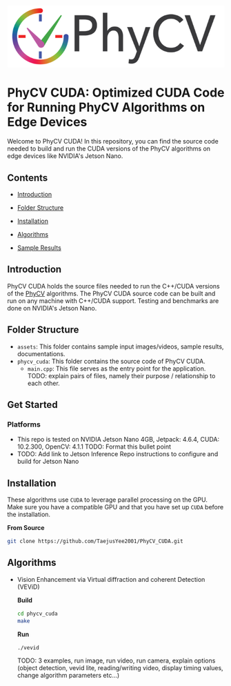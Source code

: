 <p align="center">
  <img src="assets/misc/phycv_logo.png">
</p>

# PhyCV CUDA: Optimized CUDA Code for Running PhyCV Algorithms on Edge Devices

Welcome to PhyCV CUDA! In this repository, you can find the source code needed to build and run the CUDA versions of the PhyCV algorithms on edge devices like NVIDIA's Jetson Nano. 

## Contents

* [Introduction](#introduction)

* [Folder Structure](#folder-structure)

* [Installation](#installation)

* [Algorithms](#algorithms)

* [Sample Results](#sample-results)

## Introduction 

PhyCV CUDA holds the source files needed to run the C++/CUDA versions of the [PhyCV](https://github.com/JalaliLabUCLA/phycv/) algorithms. The PhyCV CUDA source code can be built and run on any machine with C++/CUDA support. Testing and benchmarks are done on NVIDIA's Jetson Nano. 

## Folder Structure

- `assets`: This folder contains sample input images/videos, sample results, documentations.
- `phycv_cuda`: This folder contains the source code of PhyCV CUDA.
  - `main.cpp`: This file serves as the entry point for the application. 
TODO: explain pairs of files, namely their purpose / relationship to each other. 

## Get Started

### Platforms 
- This repo is tested on NVIDIA Jetson Nano 4GB, Jetpack: 4.6.4, CUDA: 10.2.300, OpenCV: 4.1.1 TODO: Format this bullet point
- TODO: Add link to Jetson Inference Repo instructions to configure and build for Jetson Nano

## Installation

These algorithms use `CUDA` to leverage parallel processing on the GPU. Make sure you have a compatible GPU and that you have set up `CUDA` before the installation. 

**From Source**

```bash
git clone https://github.com/TaejusYee2001/PhyCV_CUDA.git
```
## Algorithms

* Vision Enhancement via Virtual diffraction and coherent Detection (VEViD)

  **Build**
  ```bash
  cd phycv_cuda
  make
  ```
  **Run**
  ```
  ./vevid
  ```
  TODO: 3 examples, run image, run video, run camera, explain options (object detection, vevid lite, reading/writing video, display timing values, change algorithm parameters etc...)
